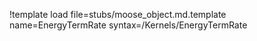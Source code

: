 !template load file=stubs/moose_object.md.template name=EnergyTermRate syntax=/Kernels/EnergyTermRate
